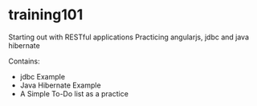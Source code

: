 # training101

Starting out with RESTful applications
Practicing angularjs, jdbc and java hibernate

Contains:
- jdbc Example
- Java Hibernate Example
- A Simple To-Do list as a practice
